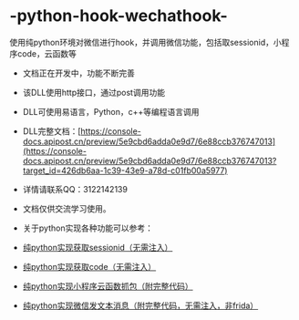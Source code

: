 # -python-hook-wechathook-
使用纯python环境对微信进行hook，并调用微信功能，包括取sessionid，小程序code，云函数等

* 文档正在开发中，功能不断完善
* 该DLL使用http接口，通过post调用功能
* DLL可使用易语言，Python，c++等编程语言调用
* DLL完整文档：[https://console-docs.apipost.cn/preview/5e9cbd6adda0e9d7/6e88ccb376747013](https://console-docs.apipost.cn/preview/5e9cbd6adda0e9d7/6e88ccb376747013?target_id=426db6aa-1c39-43e9-a78d-c01fb00a5977)
* 详情请联系QQ：3122142139
* 文档仅供交流学习使用。

* 关于python实现各种功能可以参考：
* [纯python实现获取sessionid（无需注入）](https://blog.csdn.net/gefeixun/article/details/136895388?spm=1001.2014.3001.5502)
* [纯python实现获取code（无需注入）](https://blog.csdn.net/gefeixun/article/details/136972594?spm=1001.2014.3001.5502)
* [纯python实现小程序云函数抓包（附完整代码）](https://blog.csdn.net/gefeixun/article/details/137029885?spm=1001.2014.3001.5502)
* [纯python实现微信发文本消息（附完整代码，无需注入，非frida）](https://blog.csdn.net/gefeixun/article/details/137039169?spm=1001.2014.3001.5502)


